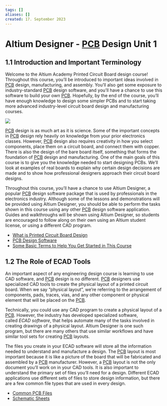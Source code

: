 ```yaml
---
tags: []
aliases: []
created: 17. September 2023
---
```


# Altium Designer - [PCB](../Hardwareentwicklung/PCB-Layout.md) Design Unit 1

## 1.1 Introduction and Important Terminology

Welcome to the Altium Academy Printed Circuit Board design course! Throughout this course, you’ll be introduced to important ideas involved in [PCB](../Hardwareentwicklung/PCB-Layout.md) design, manufacturing, and assembly. You’ll also get some exposure to industry-standard [PCB](../Hardwareentwicklung/PCB-Layout.md) design software, and you’ll have a chance to use this software to build your own [PCB](../Hardwareentwicklung/PCB-Layout.md). Hopefully, by the end of the course, you’ll have enough knowledge to design some simpler PCBs and to start taking more advanced industry-level circuit board design and manufacturing courses.

![](https://cdn.fs.teachablecdn.com/ADNupMnWyR7kCWRvm76Laz/https://www.filepicker.io/api/file/aid43TXSd2zMUUfgvJv0)

[PCB](../Hardwareentwicklung/PCB-Layout.md) design is as much art as it is science. Some of the important concepts in [PCB](../Hardwareentwicklung/PCB-Layout.md) design rely heavily on knowledge from your prior electronics classes. However, [PCB](../Hardwareentwicklung/PCB-Layout.md) design also requires creativity in how you select components, place them on a circuit board, and connect them with copper. There is also the design of the bare board itself, something that forms the foundation of [PCB](../Hardwareentwicklung/PCB-Layout.md) design and manufacturing. One of the main goals of this course is to give you the knowledge needed to start designing PCBs. We’ll look at examples of real boards to explain why certain design decisions are made and to show how professional designers approach their circuit board designs.

Throughout this course, you’ll have a chance to use Altium Designer, a popular [PCB](../Hardwareentwicklung/PCB-Layout.md) design software package that is used by professionals in the electronics industry. Although some of the lessons and demonstrations will be provided using Altium Designer, you should be able to perform the tasks shown in this course using any other [PCB](../Hardwareentwicklung/PCB-Layout.md) design software application. Guides and walkthroughs will be shown using Altium Designer, so students are encouraged to follow along on their own using an Altium student license, or using a different CAD program.

- [What is Printed Circuit Board Design](What%20is%20Printed%20Circuit%20Board%20Design.md)
- [PCB Design Software](PCB%20Design%20Software.md)
- [Some Basic Terms to Help You Get Started in This Course](Some%20Basic%20Terms%20to%20Help%20You%20Get%20Started%20in%20This%20Course.md)

## 1.2 The Role of ECAD Tools

An important aspect of any engineering design course is learning to use CAD software, and [PCB](../Hardwareentwicklung/PCB-Layout.md) design is no different. [PCB](../Hardwareentwicklung/PCB-Layout.md) designers use specialized CAD tools to create the physical layout of a printed circuit board. When we say “physical layout”, we’re referring to the arrangement of components, pads, traces, vias, and any other component or physical element that will be placed on the [PCB](../Hardwareentwicklung/PCB-Layout.md).

Technically, you could use any CAD program to create a physical layout of a [PCB](../Hardwareentwicklung/PCB-Layout.md). However, the industry has developed specialized software, called _ECAD software_, that helps automate many of the tasks involved in creating drawings of a physical layout. Altium Designer is one such program, but there are many others that use similar workflows and have similar tool sets for creating [PCB](../Hardwareentwicklung/PCB-Layout.md) layouts.

The files you create in your ECAD software will store all the information needed to understand and manufacture a design. The [PCB](../Hardwareentwicklung/PCB-Layout.md) layout is most important because it is like a picture of the board that will be fabricated and assembled by a [PCB](../Hardwareentwicklung/PCB-Layout.md) manufacturer. However, a [PCB](../Hardwareentwicklung/PCB-Layout.md) layout is not the only document you’ll work on in your CAD tools. It is also important to understand the primary set of files you’ll need for a design. Different ECAD applications use different sets of files to store design information, but there are a few common file types that are used in every design.

- [Common PCB Files](Common%20PCB%20Files.md)
- [Schematic Sheets](Schematic%20Sheets.md)

